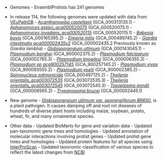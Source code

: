 - Genomes
        - EnsemblProtists has 241 genomes

- In release 114, the following genomes were updated with data from [VEuPathDB](https://veupathdb.org/veupathdb/app)
        - [*Acanthamoeba castellanii*](https://protists.ensembl.org/acanthamoeba_castellanii_str_neff_gca_000313135/Info/Index)              (GCA_000313135.1)
        - [*Aphanomyces astaci_gca000520075*](https://protists.ensembl.org/aphanomyces_astaci_gca_000520075/Info/Index)       (GCA_000520075.1)
        - [*Aphanomyces invadans_gca000520115*](https://protists.ensembl.org/aphanomyces_invadans_gca_000520115/Info/Index)     (GCA_000520115.1)
        - [*Babesia bovis*](https://protists.ensembl.org/babesia_bovis_gca_000165395/Info/Index)                         (GCA_000165395.2)
        - [*Eimeria mitis*](https://protists.ensembl.org/eimeria_mitis_gca_000499745/Info/Index)                         (GCA_000499745.2)
        - [*Giardia intestinalis gca000002435v2*](https://protists.ensembl.org/giardia_lamblia/Info/Index)   (GCA_000002435.2 Previously known as _Giardia lamblia_)
        - [*Globisporangium ultimum*](https://protists.ensembl.org/Pythium_ultimum/Info/Index)              (GCA_000143045.1)
        - [*Plasmodium berghei*](https://protists.ensembl.org/plasmodium_berghei/Info/Index)                    (GCA_900002375.2)
        - [*Plasmodium falciparum*](https://protists.ensembl.org/plasmodium_falciparum/Info/Index)                 (GCA_000002765.3)
        - [*Plasmodium knowlesi*](https://protists.ensembl.org/plasmodium_knowlesi/Info/Index)                   (GCA_000006355.3)
        - [*Plasmodium sp gca900257145*](https://protists.ensembl.org/plasmodium_sp_drc_itaito_gca_900257145/Info/Index)            (GCA_900257145.2)
        - [*Plasmodium vivax*](https://protists.ensembl.org/plasmodium_vivax/Info/Index)                      (GCA_900093555.2)
        - [*Plasmodium yoelii*](https://protists.ensembl.org/plasmodium_yoelii_gca_900002385/Info/Index)                     (GCA_900002385.2)
        - [*Spironucleus salmonicida*](https://protists.ensembl.org/spironucleus_salmonicida_gca_000497125/Info/Index)              (GCA_000497125.2)
        - [*Theileria orientalis_gca003072535*](https://protists.ensembl.org/theileria_orientalis_gca_003072535/Info/Index)     (GCA_003072535.3)
        - [*Theileria orientalis_gca003072545*](https://protists.ensembl.org/theileria_orientalis_gca_003072545/Info/Index)     (GCA_003072545.3)
        - [*Toxoplasma gondii*](https://protists.ensembl.org/toxoplasma_gondii/Info/Index)                     (GCA_000006565.2)
        - [*Trypanosoma brucei*](https://protists.ensembl.org/trypanosoma_brucei/Info/Index)                    (GCA_000002445.1)

- New genome
        - [*Globisporangium ultimum var. sporangiiferum BR650*](), is a plant pathogen. It causes damping off and root rot diseases of hundreds of diverse plant hosts including maize, soybean, potato, wheat, fir, and many ornamental species.

- Other data
        - Updated BioMarts for gene and variation data
        - Updated pan-taxonomic gene trees and homologies
        - Updated annotation of molecular interactions involving protist genes
        - Updated protist gene trees and homologies
        - Updated protein features for all species using [InterProScan](https://www.ebi.ac.uk/interpro/)
        - Updated taxonomic classification of various species to reflect the latest changes from [NCBI](https://www.ncbi.nlm.nih.gov/taxonomy)
